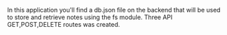 In this application you'll find a db.json file on the backend that will be used to store and retrieve notes using the fs module. Three API GET,POST,DELETE routes was created.

